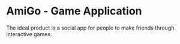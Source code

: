 # AmiGo - Game Application
 The ideal product is a social app for people to make friends through interactive games. 
